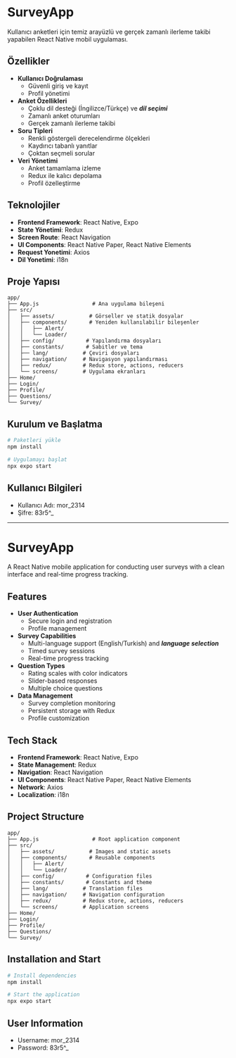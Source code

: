 # SurveyApp

Kullanıcı anketleri için temiz arayüzlü ve gerçek zamanlı ilerleme takibi yapabilen React Native mobil uygulaması.

## Özellikler

- **Kullanıcı Doğrulaması**
  - Güvenli giriş ve kayıt
  - Profil yönetimi
- **Anket Özellikleri**
  - Çoklu dil desteği (İngilizce/Türkçe) ve **_dil seçimi_**
  - Zamanlı anket oturumları
  - Gerçek zamanlı ilerleme takibi
- **Soru Tipleri**
  - Renkli göstergeli derecelendirme ölçekleri
  - Kaydırıcı tabanlı yanıtlar
  - Çoktan seçmeli sorular
- **Veri Yönetimi**
  - Anket tamamlama izleme
  - Redux ile kalıcı depolama
  - Profil özelleştirme

## Teknolojiler

- **Frontend Framework**: React Native, Expo
- **State Yönetimi**: Redux
- **Screen Route**: React Navigation
- **UI Components**: React Native Paper, React Native Elements
- **Request Yonetimi**: Axios
- **Dil Yonetimi**: i18n

## Proje Yapısı

```
app/
├── App.js                 # Ana uygulama bileşeni
├── src/
│   ├── assets/           # Görseller ve statik dosyalar
│   ├── components/       # Yeniden kullanılabilir bileşenler
│   │   ├── Alert/
│   │   └── Loader/
│   ├── config/          # Yapılandırma dosyaları
│   ├── constants/       # Sabitler ve tema
│   ├── lang/           # Çeviri dosyaları
│   ├── navigation/     # Navigasyon yapılandırması
│   ├── redux/          # Redux store, actions, reducers
│   └── screens/        # Uygulama ekranları
├── Home/
├── Login/
├── Profile/
├── Questions/
└── Survey/
```

## Kurulum ve Başlatma

```bash
# Paketleri yükle
npm install

# Uygulamayı başlat
npx expo start
```

## Kullanıcı Bilgileri

- Kullanıcı Adı: mor_2314
- Şifre: 83r5^_

---

# SurveyApp

A React Native mobile application for conducting user surveys with a clean interface and real-time progress tracking.

## Features

- **User Authentication**
  - Secure login and registration
  - Profile management
- **Survey Capabilities**
  - Multi-language support (English/Turkish) and **_language selection_**
  - Timed survey sessions
  - Real-time progress tracking
- **Question Types**
  - Rating scales with color indicators
  - Slider-based responses
  - Multiple choice questions
- **Data Management**
  - Survey completion monitoring
  - Persistent storage with Redux
  - Profile customization

## Tech Stack

- **Frontend Framework**: React Native, Expo
- **State Management**: Redux
- **Navigation**: React Navigation
- **UI Components**: React Native Paper, React Native Elements
- **Network**: Axios
- **Localization**: i18n

## Project Structure

```
app/
├── App.js                 # Root application component
├── src/
│   ├── assets/           # Images and static assets
│   ├── components/       # Reusable components
│   │   ├── Alert/
│   │   └── Loader/
│   ├── config/          # Configuration files
│   ├── constants/       # Constants and theme
│   ├── lang/           # Translation files
│   ├── navigation/     # Navigation configuration
│   ├── redux/          # Redux store, actions, reducers
│   └── screens/        # Application screens
├── Home/
├── Login/
├── Profile/
├── Questions/
└── Survey/
```

## Installation and Start

```bash
# Install dependencies
npm install

# Start the application
npx expo start
```

## User Information

- Username: mor_2314
- Password: 83r5^_


